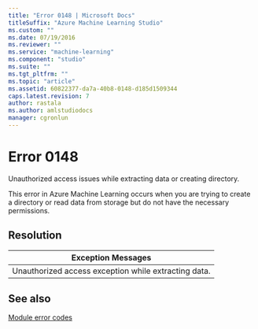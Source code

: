 ```yaml
---
title: "Error 0148 | Microsoft Docs"
titleSuffix: "Azure Machine Learning Studio"
ms.custom: ""
ms.date: 07/19/2016
ms.reviewer: ""
ms.service: "machine-learning"
ms.component: "studio"
ms.suite: ""
ms.tgt_pltfrm: ""
ms.topic: "article"
ms.assetid: 60822377-da7a-40b8-0148-d185d1509344
caps.latest.revision: 7
author: rastala
ms.author: amlstudiodocs
manager: cgronlun
---
```

# Error 0148  
 Unauthorized access issues while extracting data or creating directory.  
  
 This error in Azure Machine Learning occurs when you are trying to create a directory or read data from storage but do not have the necessary permissions.  
  
## Resolution  
  
|Exception Messages|  
|------------------------|  
|Unauthorized access exception while extracting data.|  
  
## See also  
 [Module error codes](../machine-learning-module-error-codes.md)